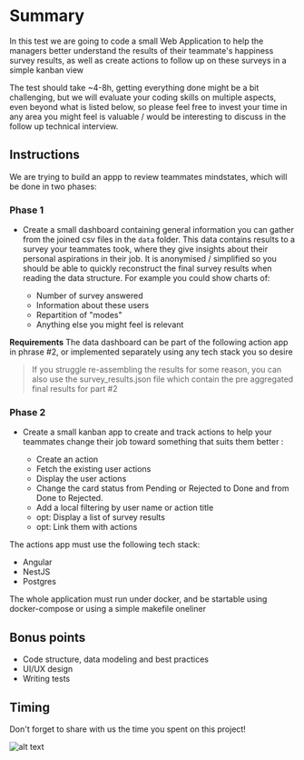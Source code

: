 # Summary
In this test we are going to code a small Web Application to help the managers better understand the results of their teammate's happiness survey results, as well as create actions to follow up on these surveys in a simple kanban view

The test should take ~4-8h, getting everything done might be a bit challenging, but we will evaluate your coding skills on multiple aspects, even beyond what is listed below, so please feel free to invest your time in any area you might feel is valuable / would be interesting to discuss in the follow up technical interview.

## Instructions
We are trying to build an appp to review teammates mindstates, which will be done in two phases:

### Phase 1
* Create a small dashboard containing general information you can gather from the joined csv files in the ```data``` folder. This data contains results to a survey your teammates took, where they give insights about their personal aspirations in their job. It is anonymised / simplified so you should be able to quickly reconstruct the final survey results when reading the data structure. For example you could show charts of:

  * Number of survey answered
  * Information about these users 
  * Repartition of "modes"
  * Anything else you might feel is relevant

 **Requirements**
The data dashboard can be part of the following action app in phrase #2, or implemented separately using any tech stack you so desire


> If you struggle re-assembling the results for some reason, you can also use the survey_results.json file which contain the pre aggregated final results for part #2

### Phase 2
* Create a small kanban app to create and track actions to help your teammates change their job toward something that suits them better :
  
  * Create an action
  * Fetch the existing user actions
  * Display the user actions
  * Change the card status from Pending or Rejected to Done and from Done to Rejected.
  * Add a local filtering by user name or action title
  * opt: Display a list of survey results
  * opt: Link them with actions



The actions app must use the following tech stack:
* Angular
* NestJS
* Postgres

  
The whole application must run under docker, and be startable using docker-compose or using a simple makefile oneliner

## Bonus points
* Code structure, data modeling and best practices
* UI/UX design
* Writing tests

## Timing
Don't forget to share with us the time you spent on this project!

![alt text][rabbit]


[rabbit]:  https://github.com/CardioLogs/card-triage/raw/master/images/wonderland.gif
